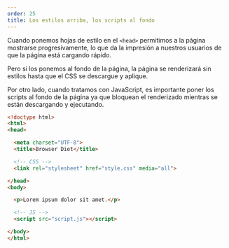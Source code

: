 ```yaml
---
order: 25
title: Los estilos arriba, los scripts al fondo
---
```


Cuando ponemos hojas de estilo en el `<head>` permitimos a la página mostrarse progresivamente, lo que da la impresión a nuestros usuarios de que la página está cargando rápido.

Pero si los ponemos al fondo de la página, la página se renderizará sin estilos hasta que el CSS se descargue y aplique.

Por otro lado, cuando tratamos con JavaScript, es importante poner los scripts al fondo de la página ya que bloquean el renderizado mientras se están descargando y ejecutando.

```html
<!doctype html>
<html>
<head>

  <meta charset="UTF-8">
  <title>Browser Diet</title>

  <!-- CSS -->
  <link rel="stylesheet" href="style.css" media="all">

</head>
<body>

  <p>Lorem ipsum dolor sit amet.</p>

  <!-- JS -->
  <script src="script.js"></script>

</body>
</html>
```
